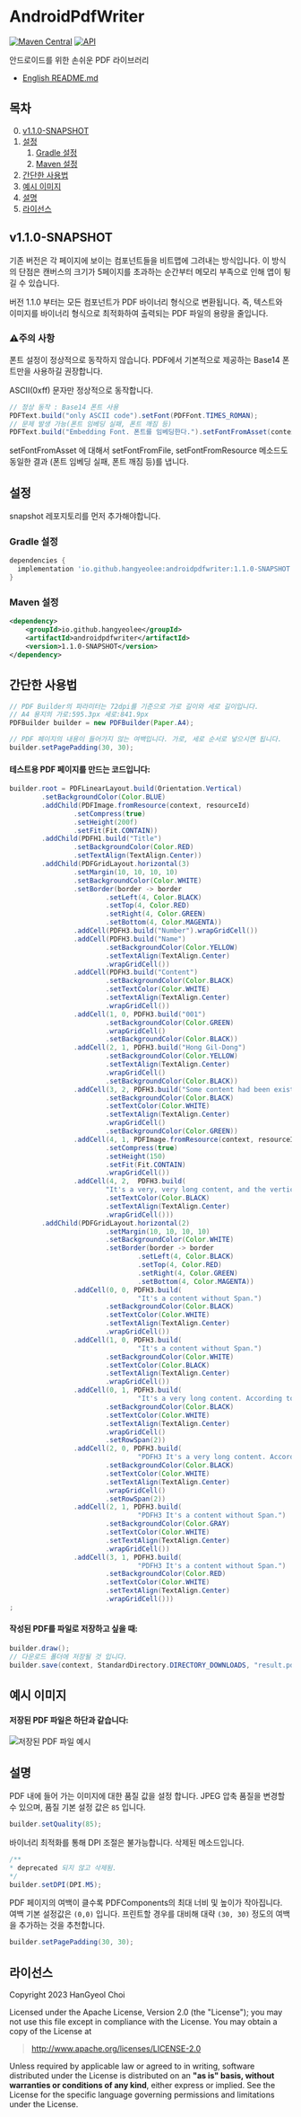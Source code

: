 # AndroidPdfWriter
[![Maven Central](https://maven-badges.herokuapp.com/maven-central/io.github.hangyeolee/androidpdfwriter/badge.svg?style=flat)](https://maven-badges.herokuapp.com/maven-central/io.github.hangyeolee/androidpdfwriter) [![API](https://img.shields.io/badge/API-14%2B-brightgreen.svg?style=flat)](https://android-arsenal.com/api?level=14)

안드로이드를 위한 손쉬운 PDF 라이브러리
- [English README.md](./README.md)

## 목차
0. [v1.1.0-SNAPSHOT](#v1.1.0-SNAPSHOT)
1. [설정](#설정)
   1. [Gradle 설정](#gradle-설정)
   2. [Maven 설정](#maven-설정)
2. [간단한 사용법](#간단한-사용법)
3. [예시 이미지](#예시-이미지)
4. [설명](#설명)
5. [라이선스](#라이선스)

## v1.1.0-SNAPSHOT
기존 버전은 각 페이지에 보이는 컴포넌트들을 비트맵에 그려내는 방식입니다.
이 방식의 단점은 캔버스의 크기가 5페이지를 초과하는 순간부터 메모리 부족으로 인해 앱이 튕길 수 있습니다.

버전 1.1.0 부터는 모든 컴포넌트가 PDF 바이너리 형식으로 변환됩니다.
즉, 텍스트와 이미지를 바이너리 형식으로 최적화하여 출력되는 PDF 파일의 용량을 줄입니다.
### :warning:주의 사항
폰트 설정이 정상적으로 동작하지 않습니다.
PDF에서 기본적으로 제공하는 Base14 폰트만을 사용하길 권장합니다.

ASCII(0xff) 문자만 정상적으로 동작합니다.
``` java
// 정상 동작 : Base14 폰트 사용
PDFText.build("only ASCII code").setFont(PDFFont.TIMES_ROMAN);
// 문제 발생 가능(폰트 임베딩 실패, 폰트 깨짐 등)
PDFText.build("Embedding Font. 폰트를 임베딩한다.").setFontFromAsset(context, "assetPath.ttf"); 
```
setFontFromAsset 에 대해서 setFontFromFile, setFontFromResource 메소드도 동일한 결과 (폰트 임베딩 실패, 폰트 깨짐 등)를 냅니다.

## 설정
snapshot 레포지토리를 먼저 추가해야합니다.
### Gradle 설정
``` gradle
dependencies {
  implementation 'io.github.hangyeolee:androidpdfwriter:1.1.0-SNAPSHOT'
}
```

### Maven 설정
``` xml
<dependency>
    <groupId>io.github.hangyeolee</groupId>
    <artifactId>androidpdfwriter</artifactId>
    <version>1.1.0-SNAPSHOT</version>
</dependency>
```

## 간단한 사용법
``` Java
// PDF Builder의 파라미터는 72dpi를 기준으로 가로 길이와 세로 길이입니다.
// A4 용지의 가로:595.3px 세로:841.9px
PDFBuilder builder = new PDFBuilder(Paper.A4);

// PDF 페이지의 내용이 들어가지 않는 여백입니다. 가로, 세로 순서로 넣으시면 됩니다.
builder.setPagePadding(30, 30);
```

#### 테스트용 PDF 페이지를 만드는 코드입니다:
``` Java
builder.root = PDFLinearLayout.build(Orientation.Vertical)
        .setBackgroundColor(Color.BLUE)
        .addChild(PDFImage.fromResource(context, resourceId)
                .setCompress(true)
                .setHeight(200f)
                .setFit(Fit.CONTAIN))
        .addChild(PDFH1.build("Title")
                .setBackgroundColor(Color.RED)
                .setTextAlign(TextAlign.Center))
        .addChild(PDFGridLayout.horizontal(3)
                .setMargin(10, 10, 10, 10)
                .setBackgroundColor(Color.WHITE)
                .setBorder(border -> border
                        .setLeft(4, Color.BLACK)
                        .setTop(4, Color.RED)
                        .setRight(4, Color.GREEN)
                        .setBottom(4, Color.MAGENTA))
                .addCell(PDFH3.build("Number").wrapGridCell())
                .addCell(PDFH3.build("Name")
                        .setBackgroundColor(Color.YELLOW)
                        .setTextAlign(TextAlign.Center)
                        .wrapGridCell())
                .addCell(PDFH3.build("Content")
                        .setBackgroundColor(Color.BLACK)
                        .setTextColor(Color.WHITE)
                        .setTextAlign(TextAlign.Center)
                        .wrapGridCell())
                .addCell(1, 0, PDFH3.build("001")
                        .setBackgroundColor(Color.GREEN)
                        .wrapGridCell()
                        .setBackgroundColor(Color.BLACK))
                .addCell(2, 1, PDFH3.build("Hong Gil-Dong")
                        .setBackgroundColor(Color.YELLOW)
                        .setTextAlign(TextAlign.Center)
                        .wrapGridCell()
                        .setBackgroundColor(Color.BLACK))
                .addCell(3, 2, PDFH3.build("Some content had been existed.")
                        .setBackgroundColor(Color.BLACK)
                        .setTextColor(Color.WHITE)
                        .setTextAlign(TextAlign.Center)
                        .wrapGridCell()
                        .setBackgroundColor(Color.GREEN))
                .addCell(4, 1, PDFImage.fromResource(context, resourceId)
                        .setCompress(true)
                        .setHeight(150)
                        .setFit(Fit.CONTAIN)
                        .wrapGridCell())
                .addCell(4, 2,  PDFH3.build(
                        "It's a very, very long content, and the vertical height of the table layout is the same. It's a very, very long content, and the vertical height of the table layout is the same.")
                        .setTextColor(Color.BLACK)
                        .setTextAlign(TextAlign.Center)
                        .wrapGridCell()))
        .addChild(PDFGridLayout.horizontal(2)
                        .setMargin(10, 10, 10, 10)
                        .setBackgroundColor(Color.WHITE)
                        .setBorder(border -> border
                                .setLeft(4, Color.BLACK)
                                .setTop(4, Color.RED)
                                .setRight(4, Color.GREEN)
                                .setBottom(4, Color.MAGENTA))
                .addCell(0, 0, PDFH3.build(
                                "It's a content without Span.")
                        .setBackgroundColor(Color.BLACK)
                        .setTextColor(Color.WHITE)
                        .setTextAlign(TextAlign.Center)
                        .wrapGridCell())
                .addCell(1, 0, PDFH3.build(
                                "It's a content without Span.")
                        .setBackgroundColor(Color.WHITE)
                        .setTextColor(Color.BLACK)
                        .setTextAlign(TextAlign.Center)
                        .wrapGridCell())
                .addCell(0, 1, PDFH3.build(
                                "It's a very long content. According to this content, the vertical height of Table layout is the same. It also has Span applied, and if you do well, you can also go over the page.")
                        .setBackgroundColor(Color.BLACK)
                        .setTextColor(Color.WHITE)
                        .setTextAlign(TextAlign.Center)
                        .wrapGridCell()
                        .setRowSpan(2))
                .addCell(2, 0, PDFH3.build(
                                "PDFH3 It's a very long content. According to this content, the vertical height of Table layout is the same. It also has Span applied, and if you do well, you can also go over the page.")
                        .setBackgroundColor(Color.BLACK)
                        .setTextColor(Color.WHITE)
                        .setTextAlign(TextAlign.Center)
                        .wrapGridCell()
                        .setRowSpan(2))
                .addCell(2, 1, PDFH3.build(
                                "PDFH3 It's a content without Span.")
                        .setBackgroundColor(Color.GRAY)
                        .setTextColor(Color.WHITE)
                        .setTextAlign(TextAlign.Center)
                        .wrapGridCell())
                .addCell(3, 1, PDFH3.build(
                                "PDFH3 It's a content without Span.")
                        .setBackgroundColor(Color.RED)
                        .setTextColor(Color.WHITE)
                        .setTextAlign(TextAlign.Center)
                        .wrapGridCell()))
;
```

#### 작성된 PDF를 파일로 저장하고 싶을 때:
``` Java
builder.draw();
// 다운로드 폴더에 저장될 것 입니다.
builder.save(context, StandardDirectory.DIRECTORY_DOWNLOADS, "result.pdf");
```

## 예시 이미지
#### 저장된 PDF 파일은 하단과 같습니다:

![저장된 PDF 파일 예시](./android-pdf-writer/src/androidTest/res/drawable/pdftabletest_resultimage.png)


## 설명
PDF 내에 들어 가는 이미지에 대한 품질 값을 설정 합니다. JPEG 압축 품질을 변경할 수 있으며, 품질 기본 설정 값은 `85` 입니다.
``` Java
builder.setQuality(85);
```

바이너리 최적화를 통해 DPI 조절은 불가능합니다. 삭제된 메소드입니다.
``` Java
/**
* deprecated 되지 않고 삭제됨.
*/
builder.setDPI(DPI.M5);
```

PDF 페이지의 여백이 클수록 PDFComponents의 최대 너비 및 높이가 작아집니다. 여백 기본 설정값은 `(0,0)` 입니다. 프린트할 경우를 대비해 대략 `(30, 30)` 정도의 여백을 추가하는 것을 추천합니다.
``` Java
builder.setPagePadding(30, 30);
```

## 라이선스
Copyright 2023 HanGyeol Choi

Licensed under the Apache License, Version 2.0 (the "License"); you may not use this file except in compliance with the License. You may obtain a copy of the License at

> http://www.apache.org/licenses/LICENSE-2.0

Unless required by applicable law or agreed to in writing, software distributed under the License is distributed on an **"as is" basis, without warranties or conditions of any kind**, either express or implied. See the License for the specific language governing permissions and limitations under the License.
